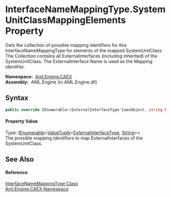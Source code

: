 InterfaceNameMappingType.SystemUnitClassMappingElements Property
================================================================
Gets the collection of possible mapping identifiers for this InterfaceNameMappingType for elements of the mapped SystemUnitClass. The Collection contains all ExternalInterfaces (including inherited) of the SystemUnitClass. The ExternalInterface Name is used as the Mapping identifier.

  **Namespace:**  [Aml.Engine.CAEX][1]  
  **Assembly:**  AML.Engine (in AML.Engine.dll)

Syntax
------

```csharp
public override IEnumerable<(ExternalInterfaceType CaexObject, string MappingIdentifier)> SystemUnitClassMappingElements { get; }
```

#### Property Value
Type: [IEnumerable][2]&lt;[ValueTuple][3]&lt;[ExternalInterfaceType][4], [String][5]>>  
 The possible mapping identifiers to map ExternalInterfaces of the SystemUnitClass. 

See Also
--------

#### Reference
[InterfaceNameMappingType Class][6]  
[Aml.Engine.CAEX Namespace][1]  

[1]: ../README.md
[2]: https://docs.microsoft.com/dotnet/api/system.collections.generic.ienumerable-1
[3]: https://docs.microsoft.com/dotnet/api/system.valuetuple-2
[4]: ../ExternalInterfaceType/README.md
[5]: https://docs.microsoft.com/dotnet/api/system.string
[6]: README.md
[7]: https://www.automationml.org
[8]: ../../icons/logoShade.png
